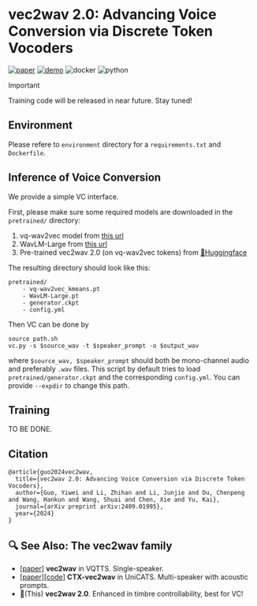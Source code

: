 # vec2wav 2.0: Advancing Voice Conversion via Discrete Token Vocoders

[![paper](https://img.shields.io/badge/paper-arxiv:2409.01995-red?logo=arxiv&logoColor=white)](https://arxiv.org/abs/2409.01995)
[![demo](https://img.shields.io/badge/demo-page-green)](https://cantabile-kwok.github.io/vec2wav2/)
![docker](https://img.shields.io/badge/Docker-blue?logo=docker&logoColor=white)
![python](https://img.shields.io/badge/Python_3.10-orange?logo=python&logoColor=white)

> [!IMPORTANT] 
> Training code will be released in near future. Stay tuned!

## Environment

Please refere to `environment` directory for a `requirements.txt` and `Dockerfile`.

## Inference of Voice Conversion
We provide a simple VC interface.

First, please make sure some required models are downloaded in the `pretrained/` directory:

1. vq-wav2vec model from [this url](https://dl.fbaipublicfiles.com/fairseq/wav2vec/vq-wav2vec_kmeans.pt)
2. WavLM-Large from [this url](https://github.com/microsoft/unilm/blob/master/wavlm/README.md)
3. Pre-trained vec2wav 2.0 (on vq-wav2vec tokens) from [🤗Huggingface](https://huggingface.co/cantabile-kwok/vec2wav2.0/tree/main)

The resulting directory should look like this:
```
pretrained/
    - vq-wav2vec_kmeans.pt 
    - WavLM-Large.pt 
    - generator.ckpt
    - config.yml
```

Then VC can be done by
```
source path.sh
vc.py -s $source_wav -t $speaker_prompt -o $output_wav
```
where `$source_wav, $speaker_prompt` should both be mono-channel audio and preferably `.wav` files.
This script by default tries to load `pretrained/generator.ckpt` and the corresponding `config.yml`. You can provide `--expdir` to change this path.

## Training
TO BE DONE.

## Citation
```
@article{guo2024vec2wav,
  title={vec2wav 2.0: Advancing Voice Conversion via Discrete Token Vocoders},
  author={Guo, Yiwei and Li, Zhihan and Li, Junjie and Du, Chenpeng and Wang, Hankun and Wang, Shuai and Chen, Xie and Yu, Kai},
  journal={arXiv preprint arXiv:2409.01995},
  year={2024}
}
```

## 🔍 See Also: The vec2wav family
<!-- As the name implies, "vec" means code-vectors (with speech discrete tokens), and "wav" means the corresponding wavforms.  -->
<!-- The vec2wav family are speech token vocoders that are important modules in speech generation based on discrete tokens (esp. semantic tokens!). -->

* [[paper]](https://arxiv.org/abs/2204.00768) **vec2wav** in VQTTS. Single-speaker.
* [[paper]](https://ojs.aaai.org/index.php/AAAI/article/view/29747)[[code]](https://github.com/X-LANCE/UniCATS-CTX-vec2wav) **CTX-vec2wav** in UniCATS. Multi-speaker with acoustic prompts.
* 🌟(This) **vec2wav 2.0**. Enhanced in timbre controllability, best for VC!

